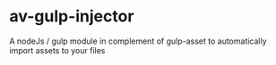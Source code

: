 # av-gulp-injector
A nodeJs / gulp module in complement of gulp-asset to automatically import assets to your files

